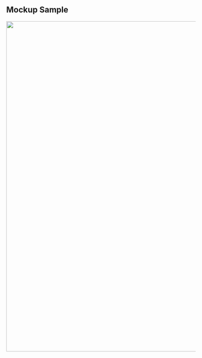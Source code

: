 ## Mockup Sample

<img src = "https://drive.google.com/uc?export=view&id=1oCnv0bp7LqWKDILouiQ7QrPf4rYO8y64" width=880 />